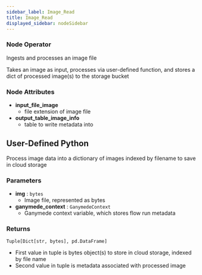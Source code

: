 ```yaml
---
sidebar_label: Image_Read
title: Image_Read
displayed_sidebar: nodeSidebar
---
```


### Node Operator
Ingests and processes an image file

Takes an image as input, processes via user-defined function, and stores a dict of processed
image(s) to the storage bucket


### Node Attributes
- **input_file_image**
  - file extension of image file
- **output_table_image_info**
  - table to write metadata into
## User-Defined Python
Process image data into a dictionary of images indexed by filename to save in cloud storage


### Parameters
- **img** : `bytes`
    - Image file, represented as bytes
- **ganymede_context** : `GanymedeContext`
    - Ganymede context variable, which stores flow run metadata


### Returns
`Tuple[Dict[str, bytes], pd.DataFrame]`
  - First value in tuple is bytes object(s) to store in cloud storage, indexed by file name
  - Second value in tuple is metadata associated with processed image